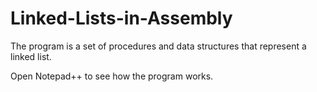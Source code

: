 # Linked-Lists-in-Assembly

The program is a set of procedures and data structures that represent a linked list. 

Open Notepad++ to see how the program works.
